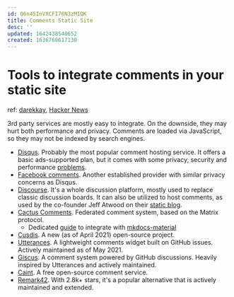 ```yaml
---
id: Q6n45InVXCFI76N3zMIQK
title: Comments Static Site
desc: ''
updated: 1642438540652
created: 1636768617130
---
```

# Tools to integrate comments in your static site

ref: [darekkay](https://darekkay.com/blog/static-site-comments/), [Hacker News](https://news.ycombinator.com/item?id=29189923)


3rd party services are mostly easy to integrate. On the downside, they may hurt both performance and privacy. Comments are loaded via JavaScript, so they may not be indexed by search engines.

- [Disqus](https://disqus.com/). Probably the most popular comment hosting service. It offers a basic ads-supported plan, but it comes with some privacy, security and performance [problems](https://notes.ayushsharma.in/2017/09/im-killing-disqus-comments-on-my-blog-heres-why).
- [Facebook comments](https://developers.facebook.com/docs/plugins/comments). Another established provider with similar privacy concerns as Disqus.
- [Discourse](https://www.discourse.org/). It's a whole discussion platform, mostly used to replace classic discussion boards. It can also be utilized to host comments, as used by the co-founder Jeff Atwood on their [static blog](https://blog.codinghorror.com/).
- [Cactus Comments](https://cactus.chat/). Federated comment system, based on the Matrix protocol.
    - Dedicated [guide](https://cactus.chat/docs/integrations/mkdocs-material/) to integrate with [mkdocs-material](https://squidfunk.github.io/mkdocs-material/)
- [Cusdis](https://cusdis.com/). A new (as of April 2021) open-source project.
- [Utterances](https://utteranc.es/). A lightweight comments widget built on GitHub issues. Actively maintained as of May 2021.
- [Giscus](https://giscus.app/). A comment system powered by GitHub discussions. Heavily inspired by Utterances and actively maintained.
- [Caint](https://www.caint.casa/). A free open-source comment service.
- [Remark42](https://github.com/umputun/remark42). With 2.8k+ stars, it's a popular alternative that is actively maintained and extended.